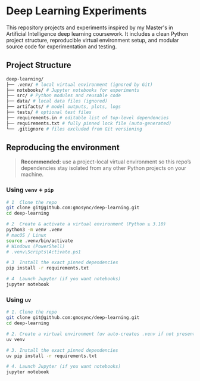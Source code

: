 # Deep Learning Experiments

This repository projects and experiments inspired by my Master's in Artificial Intelligence deep learning coursework. It includes a clean Python project structure, reproducible virtual environment setup, and modular source code for experimentation and testing.


## Project Structure

```bash
deep-learning/
├── .venv/ # local virtual environment (ignored by Git)
├── notebooks/ # Jupyter notebooks for experiments
├── src/ # Python modules and reusable code
├── data/ # local data files (ignored)
├── artifacts/ # model outputs, plots, logs
├── tests/ # optional test files
├── requirements.in # editable list of top-level dependencies
├── requirements.txt # fully pinned lock file (auto-generated)
└── .gitignore # files excluded from Git versioning
```

## Reproducing the environment

> **Recommended:** use a project-local virtual environment so this repo’s
> dependencies stay isolated from any other Python projects on your machine.

### Using `venv` + `pip`

```bash
# 1  Clone the repo
git clone git@github.com:gmosync/deep-learning.git
cd deep-learning

# 2  Create & activate a virtual environment (Python ≥ 3.10)
python3 -m venv .venv
# macOS / Linux
source .venv/bin/activate
# Windows (PowerShell)
# .venv\Scripts\Activate.ps1

# 3  Install the exact pinned dependencies
pip install -r requirements.txt

# 4  Launch Jupyter (if you want notebooks)
jupyter notebook
```

### Using `uv`

```bash
# 1. Clone the repo
git clone git@github.com:gmosync/deep-learning.git
cd deep-learning

# 2. Create a virtual environment (uv auto-creates .venv if not present)
uv venv

# 3. Install the exact pinned dependencies
uv pip install -r requirements.txt

# 4. Launch Jupyter (if you want notebooks)
jupyter notebook
```
